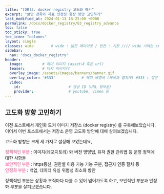 ```yaml
---
title: "[DR]3. docker registry 고도화 하기"
excerpt: "보안 강화와 자료 안정성 향상 방안 고민하기"
last_modified_at: 2024-01-13 18:25:00 +0900
permalink: /docs/docker_registry/03_registry_advance
toc: false
toc_sticky: true
toc_icon: "columns"
layout: single
classes: wide        # wide : 넓은 레이아웃 / 빈칸 : 기본 //// wide 시에는 sticky toc 불가
sidebar:
  nav: "docs_docker_registry"
header: 
  image:         # 헤더 이미지 (asset내 혹은 url)
  teaser:        # 티저 이미지??
  overlay_image: /assets/images/banners/banner.gif
  overlay_color: '#333'            # 헤더 배경색 (제목과 겹치게) #333 : 짙은 회색 (필수)
  video:
    id:                      # 영상 ID (URL 뒷부분)
    provider:                # youtube, vimeo 등
---
```


## 고도화 방향 고민하기  

이전 포스트에서 개인화 도커 이미지 저장소 (docker registry) 를 구축해보았습니다.  
이어서 이번 포스트에서는 저장소 운영 고도화 방안에 대해 살펴보겠습니다.  

고도화 방향은 크게 세 가지로 설정해 보았는데요,    

<b><font color="FF82B2">정책적인 부분</font></b> : 이미지(레포지토리) 와 버전 명명법, 유저 권한 관리법 등 운영 정책에 대한 사항들  
<b><font color="FF82B2">보안적인 부분</font></b> : https통신, 권한별 이용 가능 기능 구분, 접근자 인증 절차 등  
<b><font color="FF82B2">안정화 부분</font></b> : 백업, 데이터 유실 위험성 최소화 방안  

정책적인 부분은 상황과 조직마다 다를 수 있어 넘어가도록 하고, 보안적인 부분과 안정화 부분을 살펴보겠습니다.  

